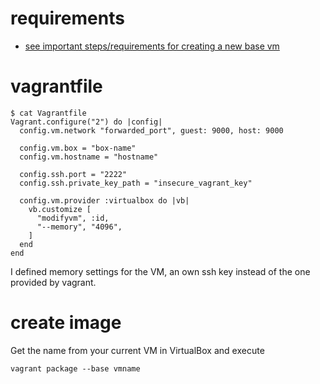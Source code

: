 # requirements

* [see important steps/requirements for creating a new base vm](https://docs.vagrantup.com/v2/virtualbox/boxes.html)

# vagrantfile

```
$ cat Vagrantfile
Vagrant.configure("2") do |config|
  config.vm.network "forwarded_port", guest: 9000, host: 9000

  config.vm.box = "box-name"
  config.vm.hostname = "hostname"

  config.ssh.port = "2222"
  config.ssh.private_key_path = "insecure_vagrant_key"

  config.vm.provider :virtualbox do |vb|
    vb.customize [
      "modifyvm", :id,
      "--memory", "4096",
    ]
  end
end
```

I defined memory settings for the VM, an own ssh key instead of the one provided by vagrant.

# create image
Get the name from your current VM in VirtualBox and execute

```
vagrant package --base vmname
```